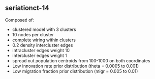## seriationct-14 ##

Composed of:

* clustered model with 3 clusters
* 10 nodes per cluster
* complete wiring within clusters
* 0.2 density intercluster edges
* intracluster edges weight 10
* intercluster edges weight 1
* spread out population centroids from 100-1000 on both coordinates
* Low innovation rate prior distribution (theta = 0.0005 to 0.001)
* Low migration fraction prior distribution (migr = 0.005 to 0.01)


